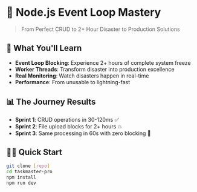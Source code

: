 # 🚀 Node.js Event Loop Mastery
> From Perfect CRUD to 2+ Hour Disaster to Production Solutions

## 🎯 What You'll Learn
- **Event Loop Blocking**: Experience 2+ hours of complete system freeze
- **Worker Threads**: Transform disaster into production excellence  
- **Real Monitoring**: Watch disasters happen in real-time
- **Performance**: From unusable to lightning-fast

## 📊 The Journey Results
- **Sprint 1**: CRUD operations in 30-120ms ✅
- **Sprint 2**: File upload blocks for 2+ hours 💥  
- **Sprint 3**: Same processing in 60s with zero blocking 🚀

## 🏃‍♂️ Quick Start
```bash
git clone [repo]
cd taskmaster-pro
npm install
npm run dev